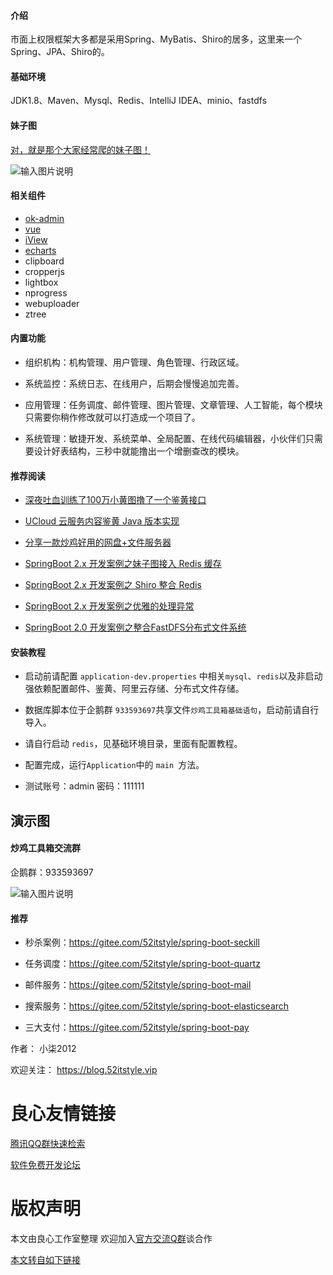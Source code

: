 
#### 介绍

市面上权限框架大多都是采用Spring、MyBatis、Shiro的居多，这里来一个Spring、JPA、Shiro的。

#### 基础环境

JDK1.8、Maven、Mysql、Redis、IntelliJ IDEA、minio、fastdfs

#### 妹子图

[对，就是那个大家经常爬的妹子图！](http://u.720life.cn/g/2e71d0f0a5c601172267ba20d3a43c6e032bb6033a044a147a33e054050f5602befd8c3c057d634db0c6e80a9a3bc481)

![输入图片说明](https://images.gitee.com/uploads/images/2020/0601/214934_304ed9e5_87650.png "可以关注公众号的二维码.png")

#### 相关组件

- [ok-admin](http://u.720life.cn/g/2e71d0f0a5c601172267ba20d3a43c6e441eab1898345c4cada4e1d80a861fb634cb93900d79e2bd2e7ac7995973b904)
- [vue](http://u.720life.cn/g/1eea7f654038e3466b5f7afd82540e029cf1cf4f4ebcade1fd3faec47dce2808)
- [iView](http://u.720life.cn/g/8e4a98e7c74bf2ab1e075c9924a38507736bfb51afd583920cd388f2d3934852)
- [echarts](http://u.720life.cn/g/7fc119b723a6022f4292f1a804c142c4264f286319f5d35755c114896f558995e89cceb73ca8e179d7965ff65898c4a0)
- clipboard
- cropperjs
- lightbox
- nprogress
- webuploader
- ztree

#### 内置功能

- 组织机构：机构管理、用户管理、角色管理、行政区域。

- 系统监控：系统日志、在线用户，后期会慢慢追加完善。

- 应用管理：任务调度、邮件管理、图片管理、文章管理、人工智能，每个模块只需要你稍作修改就可以打造成一个项目了。

- 系统管理：敏捷开发、系统菜单、全局配置、在线代码编辑器，小伙伴们只需要设计好表结构，三秒中就能撸出一个增删查改的模块。


#### 推荐阅读


- [深夜吐血训练了100万小黄图撸了一个鉴黄接口](http://u.720life.cn/g/7ddce02b861a23894d7d751c942c5f6f1d3a2b66f3a10782ec5ee3338a6f8c0102529cd8de367fe7e4a49e55db07f715)

- [UCloud 云服务内容鉴黄 Java 版本实现](http://u.720life.cn/g/7ddce02b861a23894d7d751c942c5f6f1d3a2b66f3a10782ec5ee3338a6f8c0180c64da770ac6c43a515ec6fa5efc9f5)

- [分享一款炒鸡好用的网盘+文件服务器](http://u.720life.cn/g/7ddce02b861a23894d7d751c942c5f6f1d3a2b66f3a10782ec5ee3338a6f8c01cd6425ac1fe47cfc623aa420af20de1d)

- [SpringBoot 2.x 开发案例之妹子图接入 Redis 缓存](http://u.720life.cn/g/7ddce02b861a23894d7d751c942c5f6f1d3a2b66f3a10782ec5ee3338a6f8c011f1999f25a17c64e226a24b06f796675)

- [SpringBoot 2.x 开发案例之 Shiro 整合 Redis](http://u.720life.cn/g/7ddce02b861a23894d7d751c942c5f6f1d3a2b66f3a10782ec5ee3338a6f8c015c99ef871b1a4f4835a3a5f139cf6bed)

- [SpringBoot 2.x 开发案例之优雅的处理异常](http://u.720life.cn/g/7ddce02b861a23894d7d751c942c5f6f1d3a2b66f3a10782ec5ee3338a6f8c01e92cf590946e4d44d41e75e93bbfd54a)

- [SpringBoot 2.0 开发案例之整合FastDFS分布式文件系统](http://u.720life.cn/g/7ddce02b861a23894d7d751c942c5f6f1d3a2b66f3a10782ec5ee3338a6f8c010ef11fd18fb737eec632cd70e076fef9)



#### 安装教程

- 启动前请配置 `application-dev.properties` 中相关`mysql`、`redis`以及非启动强依赖配置邮件、鉴黄、阿里云存储、分布式文件存储。

- 数据库脚本位于企鹅群 `933593697`共享文件`炒鸡工具箱基础语句`，启动前请自行导入。

- 请自行启动 `redis`，见基础环境目录，里面有配置教程。

- 配置完成，运行`Application`中的 `main `方法。

- 测试账号：admin 密码：111111

## 演示图



 
     
           
           
     
     
           
           
     
     
           
           
     
	 
           
           
     	 
     
           
           
     
	 
           
           
     
	 
           
           
     
	 
           
           
     
 


#### 炒鸡工具箱交流群

企鹅群：933593697

![输入图片说明](https://images.gitee.com/uploads/images/2020/0521/174508_3fc74b80_87650.png "超级工具箱群二维码.png")

#### 推荐


- 秒杀案例：https://gitee.com/52itstyle/spring-boot-seckill

- 任务调度：https://gitee.com/52itstyle/spring-boot-quartz

- 邮件服务：https://gitee.com/52itstyle/spring-boot-mail

- 搜索服务：https://gitee.com/52itstyle/spring-boot-elasticsearch

- 三大支付：https://gitee.com/52itstyle/spring-boot-pay


作者： 小柒2012

欢迎关注： https://blog.52itstyle.vip



 # 良心友情链接

[腾讯QQ群快速检索](http://u.720life.cn/s/8cf73f7c)

[软件免费开发论坛](http://u.720life.cn/s/bbb01dc0)

# 版权声明 

本文由良心工作室整理 欢迎加入[官方交流Q群](https://u.720life.cn/s/f2316816)谈合作

[本文转自如下链接](http://u.720life.cn/g/2e71d0f0a5c601172267ba20d3a43c6ecc7305f4bfc79bf0b8ce01b032308e4c6e8ad5a7f07d8857339c5efe66e2f6f375e87f942adf229d33eb22ed3c3baad7)